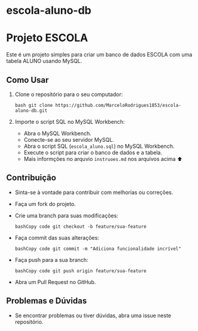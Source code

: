 # escola-aluno-db

# Projeto ESCOLA

Este é um projeto simples para criar um banco de dados ESCOLA com uma tabela ALUNO usando MySQL.

## Como Usar

1. Clone o repositório para o seu computador:

   ```bash git clone https://github.com/MarceloRodrigues1853/escola-aluno-db.git```

2. Importe o script SQL no MySQL Workbench:

   - Abra o MySQL Workbench.
   - Conecte-se ao seu servidor MySQL.
   - Abra o script SQL (`escola_aluno.sql`) no MySQL Workbench.
   - Execute o script para criar o banco de dados e a tabela.
   - Mais informções no arquvio ``instruoes.md`` nos arquivos acima ⬆

## Contribuição

- Sinta-se à vontade para contribuir com melhorias ou correções.

- Faça um fork do projeto.

- Crie uma branch para suas modificações:

     ```bashCopy code git checkout -b feature/sua-feature```

- Faça commit das suas alterações:

     ```bashCopy code git commit -m "Adiciona funcionalidade incrível"```

- Faça push para a sua branch:

     ```bashCopy code git push origin feature/sua-feature```

- Abra um Pull Request no GitHub.

## Problemas e Dúvidas

- Se encontrar problemas ou tiver dúvidas, abra uma issue neste repositório.
